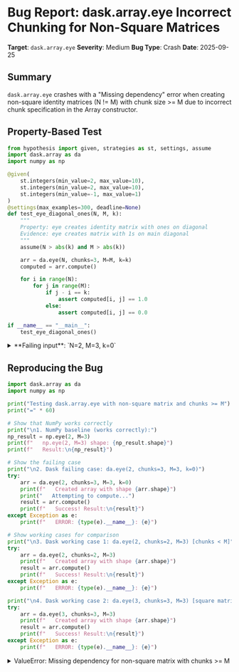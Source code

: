 # Bug Report: dask.array.eye Incorrect Chunking for Non-Square Matrices

**Target**: `dask.array.eye`
**Severity**: Medium
**Bug Type**: Crash
**Date**: 2025-09-25

## Summary

`dask.array.eye` crashes with a "Missing dependency" error when creating non-square identity matrices (N != M) with chunk size >= M due to incorrect chunk specification in the Array constructor.

## Property-Based Test

```python
from hypothesis import given, strategies as st, settings, assume
import dask.array as da
import numpy as np

@given(
    st.integers(min_value=2, max_value=10),
    st.integers(min_value=2, max_value=10),
    st.integers(min_value=-1, max_value=1)
)
@settings(max_examples=300, deadline=None)
def test_eye_diagonal_ones(N, M, k):
    """
    Property: eye creates identity matrix with ones on diagonal
    Evidence: eye creates matrix with 1s on main diagonal
    """
    assume(N > abs(k) and M > abs(k))

    arr = da.eye(N, chunks=3, M=M, k=k)
    computed = arr.compute()

    for i in range(N):
        for j in range(M):
            if j - i == k:
                assert computed[i, j] == 1.0
            else:
                assert computed[i, j] == 0.0

if __name__ == "__main__":
    test_eye_diagonal_ones()
```

<details>

<summary>
**Failing input**: `N=2, M=3, k=0`
</summary>
```
Traceback (most recent call last):
  File "/home/npc/pbt/agentic-pbt/worker_/22/hypo.py", line 29, in <module>
    test_eye_diagonal_ones()
    ~~~~~~~~~~~~~~~~~~~~~~^^
  File "/home/npc/pbt/agentic-pbt/worker_/22/hypo.py", line 6, in test_eye_diagonal_ones
    st.integers(min_value=2, max_value=10),
               ^^^
  File "/home/npc/miniconda/lib/python3.13/site-packages/hypothesis/core.py", line 2124, in wrapped_test
    raise the_error_hypothesis_found
  File "/home/npc/pbt/agentic-pbt/worker_/22/hypo.py", line 19, in test_eye_diagonal_ones
    computed = arr.compute()
  File "/home/npc/miniconda/lib/python3.13/site-packages/dask/base.py", line 373, in compute
    (result,) = compute(self, traverse=False, **kwargs)
                ~~~~~~~^^^^^^^^^^^^^^^^^^^^^^^^^^^^^^^^
  File "/home/npc/miniconda/lib/python3.13/site-packages/dask/base.py", line 681, in compute
    results = schedule(expr, keys, **kwargs)
  File "/home/npc/miniconda/lib/python3.13/site-packages/dask/local.py", line 191, in start_state_from_dask
    raise ValueError(
    ...<3 lines>...
    )
ValueError: Missing dependency ('eye-b9a630cc5f44363256f427428c37836c', 0, 1) for dependents {'finalize-hlgfinalizecompute-6f206b6d7ac0478ead46ebf1b8fae5a9'}
Falsifying example: test_eye_diagonal_ones(
    N=2,
    M=3,
    k=0,
)
```
</details>

## Reproducing the Bug

```python
import dask.array as da
import numpy as np

print("Testing dask.array.eye with non-square matrix and chunks >= M")
print("=" * 60)

# Show that NumPy works correctly
print("\n1. NumPy baseline (works correctly):")
np_result = np.eye(2, M=3)
print(f"   np.eye(2, M=3) shape: {np_result.shape}")
print(f"   Result:\n{np_result}")

# Show the failing case
print("\n2. Dask failing case: da.eye(2, chunks=3, M=3, k=0)")
try:
    arr = da.eye(2, chunks=3, M=3, k=0)
    print(f"   Created array with shape {arr.shape}")
    print("   Attempting to compute...")
    result = arr.compute()
    print(f"   Success! Result:\n{result}")
except Exception as e:
    print(f"   ERROR: {type(e).__name__}: {e}")

# Show working cases for comparison
print("\n3. Dask working case 1: da.eye(2, chunks=2, M=3) [chunks < M]")
try:
    arr = da.eye(2, chunks=2, M=3)
    print(f"   Created array with shape {arr.shape}")
    result = arr.compute()
    print(f"   Success! Result:\n{result}")
except Exception as e:
    print(f"   ERROR: {type(e).__name__}: {e}")

print("\n4. Dask working case 2: da.eye(3, chunks=3, M=3) [square matrix]")
try:
    arr = da.eye(3, chunks=3, M=3)
    print(f"   Created array with shape {arr.shape}")
    result = arr.compute()
    print(f"   Success! Result:\n{result}")
except Exception as e:
    print(f"   ERROR: {type(e).__name__}: {e}")
```

<details>

<summary>
ValueError: Missing dependency for non-square matrix with chunks >= M
</summary>
```
Testing dask.array.eye with non-square matrix and chunks >= M
============================================================

1. NumPy baseline (works correctly):
   np.eye(2, M=3) shape: (2, 3)
   Result:
[[1. 0. 0.]
 [0. 1. 0.]]

2. Dask failing case: da.eye(2, chunks=3, M=3, k=0)
   Created array with shape (2, 3)
   Attempting to compute...
   ERROR: ValueError: Missing dependency ('eye-b9a630cc5f44363256f427428c37836c', 0, 1) for dependents {'finalize-hlgfinalizecompute-30b1b4676dcc4e899b6a76a9bde65e3f'}

3. Dask working case 1: da.eye(2, chunks=2, M=3) [chunks < M]
   Created array with shape (2, 3)
   Success! Result:
[[1. 0. 0.]
 [0. 1. 0.]]

4. Dask working case 2: da.eye(3, chunks=3, M=3) [square matrix]
   Created array with shape (3, 3)
   Success! Result:
[[1. 0. 0.]
 [0. 1. 0.]
 [0. 0. 1.]]
```
</details>

## Why This Is A Bug

This violates expected behavior in multiple ways:

1. **Documentation explicitly supports non-square matrices**: The `eye` function documentation clearly states that the `M` parameter allows creation of non-square identity matrices, with the return type specified as "Array of shape (N,M)".

2. **NumPy compatibility broken**: Dask arrays claim NumPy compatibility. NumPy's `eye` function correctly handles `np.eye(2, M=3)`, producing a 2x3 matrix with ones on the diagonal. The same parameters cause Dask to crash.

3. **Chunking should not affect correctness**: The chunks parameter is meant for performance optimization and memory management, not to restrict functionality. There's no documented restriction that chunks must be less than M for non-square matrices.

4. **Implementation error is clear**: The code correctly computes `vchunks` and `hchunks` via `normalize_chunks()` on line 602, accounting for the (N, M) shape. However, line 624 incorrectly uses `chunks=(chunks, chunks)` where `chunks=vchunks[0]`, instead of using `chunks=(vchunks, hchunks)`. This causes a mismatch between the task graph creation (which correctly uses both vchunks and hchunks) and the Array metadata (which incorrectly uses the same value for both dimensions).

## Relevant Context

The bug manifests specifically when:
- Creating non-square matrices (N != M)
- The chunk size parameter results in different chunking patterns for rows vs columns
- Most commonly when chunks >= M

The error message "Missing dependency" is misleading - the actual issue is that the Array constructor is told the wrong chunk structure. Tasks are created for the correct chunk pattern (based on vchunks and hchunks), but the Array is told to expect a different pattern (based on chunks, chunks).

Code location: `/dask/array/creation.py`, function `eye`, line 624

Documentation reference: The eye function docstring explicitly states support for non-square matrices via the M parameter.

## Proposed Fix

```diff
--- a/dask/array/creation.py
+++ b/dask/array/creation.py
@@ -621,7 +621,7 @@ def eye(N, chunks="auto", M=None, k=0, dtype=float):
             else:
                 t = Task(key, np.zeros, (vchunk, hchunk), dtype)
             dsk[t.key] = t
-    return Array(dsk, name_eye, shape=(N, M), chunks=(chunks, chunks), dtype=dtype)
+    return Array(dsk, name_eye, shape=(N, M), chunks=(vchunks, hchunks), dtype=dtype)


 @derived_from(np)
```